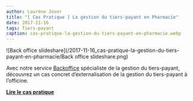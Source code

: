 ```yaml
---
author: Laurène Jover
title: "[ Cas Pratique ] La gestion du tiers-payant en Pharmacie"
date: 2017-11-16
tags: Tiers-payant
caption: cas-pratique-la-gestion-du-tiers-payant-en-pharmacie.webp
---
```


![Back office slideshare](/2017-11-16_cas-pratique-la-gestion-du-tiers-payant-en-pharmacie/Back office slideshare.png)

Avec notre service
[Backoffice](https://www.lagestiondutierspayant.fr/)
spécialiste de la gestion du tiers-payant, découvrez un cas concret d’externalisation de la gestion du tiers-payant à l’officine.

**[Lire le cas pratique](https://www.slideshare.net/PierreAlban/la-gestion-du-tierspayant-avec-backoffice-80977358/1)**
